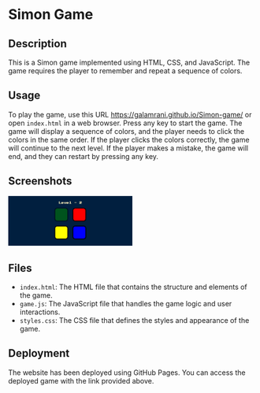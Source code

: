 # Simon Game

## Description
This is a Simon game implemented using HTML, CSS, and JavaScript. 
The game requires the player to remember and repeat a sequence of colors.

## Usage
To play the game, use this URL https://galamrani.github.io/Simon-game/ or open `index.html` in a web browser. 
Press any key to start the game. The game will display a sequence of colors, and the player needs to click the colors in the same order. 
If the player clicks the colors correctly, the game will continue to the next level. If the player makes a mistake, the game will end, and they can restart by pressing any key.

## Screenshots
<p float="left">
  <img src="Screenshots/Simon - 1.png" width = "50%" />
</p>

## Files
- `index.html`: The HTML file that contains the structure and elements of the game.
- `game.js`: The JavaScript file that handles the game logic and user interactions.
- `styles.css`: The CSS file that defines the styles and appearance of the game.

## Deployment
The website has been deployed using GitHub Pages. You can access the deployed game with the link provided above.





